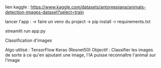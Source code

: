 lien kaggle : https://www.kaggle.com/datasets/antoreepjana/animals-detection-images-dataset?select=train

lancer l'app : 
-> faire un venv du project
-> pip install -r requirements.txt

streamlit run app.py


Classification d'images

Algo utilisé : TensorFlow Keras (Resnet50)
Objectif : Classifier les images de sorte à ce qu'en ajoutant une image, l'IA puisse reconnaître l'animal sur l'image
